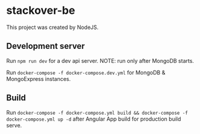 # stackover-be

This project was created by NodeJS.

## Development server

Run `npm run dev` for a dev api server. NOTE: run only after MongoDB starts.

Run `docker-compose -f docker-compose.dev.yml` for MongoDB & MongoExpress instances.

## Build

Run `docker-compose -f docker-compose.yml build && docker-compose -f docker-compose.yml up -d` after Angular App build for production build serve.

